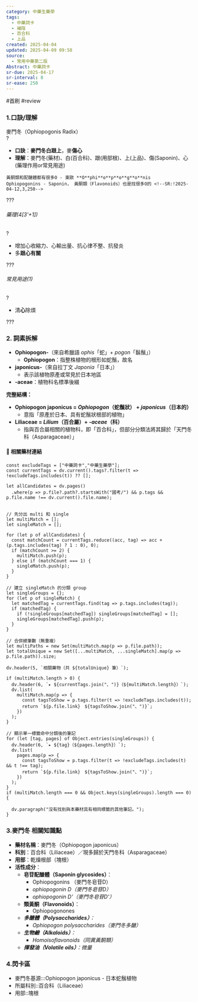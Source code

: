 ```yaml
---
category: 中藥生藥學
tags:
  - 中藥詞卡
  - 補陰
  - 百合科
  - 上品
created: 2025-04-04
updated: 2025-04-09 09:58
source:
  - 常用中藥第二版
Abstract: 中藥詞卡
sr-due: 2025-04-17
sr-interval: 8
sr-ease: 250
---
```


#首刷 #review

### 1.口訣/理解
麥門冬（Ophiopogonis Radix）  
?
- **口訣**：**麥門冬白跟上**，麥**傷心**
- **理解**：麥門冬(藥材)、白(百合科)、跟(用部根)、上(上品)、傷(Saponin)、心(藥理作用or常見用途)
> 
	黃酮類和配醣體都有很多O - 東歐 **O**phi**o**p**o**g**o**nis
	Ophiopogonins - Saponin， 黃酮類（Flavonoids）也是找很多O的 <!--SR:!2025-04-12,3,250-->

???

###### 藥理(4[3'+1])
?
- 增加心收縮力、心輸出量、抗心律不整、抗發炎  
- 多**跟心有關** <!--SR:!2025-04-11,2,230-->

???

###### 常見用途(1)
?
- 清**心**除煩 <!--SR:!2025-04-12,3,250-->

???

### 2. 詞素拆解  
- **Ophiopogon-**（來自希臘語 *ophis*「蛇」+ *pogon*「鬍鬚」）  
  - **Ophiopogon**：指整株植物的根形如蛇鬚，故名  
- **japonicus-**（來自拉丁文 *Japonia*「日本」）  
  - 表示該植物原產或常見於日本地區  
- **-aceae**：植物科名標準後綴  

**完整結構：**  
- **Ophiopogon japonicus = *Ophiopogon*（蛇鬚狀） + *japonicus*（日本的）**  
  - 意指「原產於日本、具有蛇鬚狀根部的植物」  
- **Liliaceae = *Lilium*（百合屬）+ *-aceae*（科）**  
  - 指與百合屬相關的植物科，即「百合科」，但部分分類法將其歸於「天門冬科（Asparagaceae）」  



#### 📌 相關藥材連結


```dataviewjs
const excludeTags = ["中藥詞卡","中藥生藥學"];
const currentTags = dv.current().tags?.filter(t => !excludeTags.includes(t)) ?? [];

let allCandidates = dv.pages()
  .where(p => p.file?.path?.startsWith("國考/") && p.tags && p.file.name !== dv.current().file.name);


// 先分出 multi 和 single
let multiMatch = [];
let singleMatch = [];

for (let p of allCandidates) {
  const matchCount = currentTags.reduce((acc, tag) => acc + (p.tags.includes(tag) ? 1 : 0), 0);
  if (matchCount >= 2) {
    multiMatch.push(p);
  } else if (matchCount === 1) {
    singleMatch.push(p);
  }
}

// 建立 singleMatch 的分類 group
let singleGroups = {};
for (let p of singleMatch) {
  let matchedTag = currentTags.find(tag => p.tags.includes(tag));
  if (matchedTag) {
    if (!singleGroups[matchedTag]) singleGroups[matchedTag] = [];
    singleGroups[matchedTag].push(p);
  }
}

// 合併總筆數（無重複）
let multiPaths = new Set(multiMatch.map(p => p.file.path));
let totalUnique = new Set([...multiMatch, ...singleMatch].map(p => p.file.path)).size;

dv.header(5, `相關藥物（共 ${totalUnique} 筆）`);

if (multiMatch.length > 0) {
  dv.header(6, `▸ ${currentTags.join("、")}（${multiMatch.length}）`);
  dv.list(
    multiMatch.map(p => {
      const tagsToShow = p.tags.filter(t => !excludeTags.includes(t));
      return `${p.file.link}　${tagsToShow.join("、")}`;
    })
  );
}

// 顯示單一標籤命中分類後的筆記
for (let [tag, pages] of Object.entries(singleGroups)) {
  dv.header(6, `▸ ${tag}（${pages.length}）`);
  dv.list(
    pages.map(p => {
      const tagsToShow = p.tags.filter(t => !excludeTags.includes(t) && t !== tag);
      return `${p.file.link}　${tagsToShow.join("、")}`;
    })
  );
}
if (multiMatch.length === 0 && Object.keys(singleGroups).length === 0) {

  dv.paragraph("沒有找到與本藥材具有相同標籤的其他筆記。");
}

```

### 3.麥門冬 相關知識點
- **藥材名稱**：麥門冬（Ophiopogon japonicus）  
- **科別**：百合科（Liliaceae）／現多歸於天門冬科（Asparagaceae）  
- **用部**：乾燥根部（塊根）  
- **活性成分**：  
  - **皂苷配醣體（Saponin glycosides）**：  
    - Ophiopogonins （麥門冬皂苷D）
    - *ophiopogonin D（麥門冬皂苷D）*  
    - *ophiopogonin D'（麥門冬皂苷D'）*  
  - **類黃酮（Flavonoids）**：
    - Ophiopogonones
  - ***多醣體（Polysaccharides）**：*  
    - *Ophiopogon polysaccharides（麥門冬多醣）*  
  - ***生物鹼（Alkaloids）**：*  
    - *Homoisoflavonoids（同異黃酮類）*  
  - ***揮發油（Volatile oils）**：微量*  



### 4.閃卡區

- 麥門冬基源:::Ophiopogon japonicus - 日本蛇鬚植物 <!--SR:!2025-04-12,3,250!2025-04-12,3,250-->
- 所屬科別::百合科（Liliaceae） <!--SR:!2025-04-12,3,250-->
- 用部::塊根 <!--SR:!2025-04-12,3,250-->

